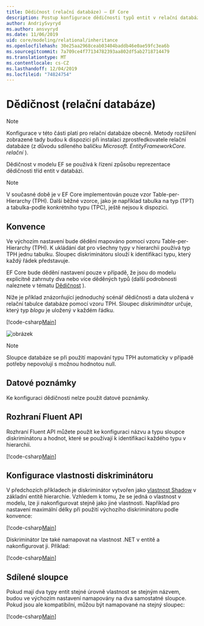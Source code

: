 ```yaml
---
title: Dědičnost (relační databáze) – EF Core
description: Postup konfigurace dědičnosti typů entit v relační databázi pomocí Entity Framework Core
author: AndriySvyryd
ms.author: ansvyryd
ms.date: 11/06/2019
uid: core/modeling/relational/inheritance
ms.openlocfilehash: 30e25aa2968ceab03404baddb46e0ae59fc3ea6b
ms.sourcegitcommit: 7a709ce4f77134782393aa802df5ab2718714479
ms.translationtype: MT
ms.contentlocale: cs-CZ
ms.lasthandoff: 12/04/2019
ms.locfileid: "74824754"
---
```

# <a name="inheritance-relational-database"></a>Dědičnost (relační databáze)

> [!NOTE]  
> Konfigurace v této části platí pro relační databáze obecně. Metody rozšíření zobrazené tady budou k dispozici při instalaci zprostředkovatele relační databáze (z důvodu sdíleného balíčku *Microsoft. EntityFrameworkCore. relační* ).

Dědičnost v modelu EF se používá k řízení způsobu reprezentace dědičnosti tříd entit v databázi.

> [!NOTE]  
> V současné době je v EF Core implementován pouze vzor Table-per-Hierarchy (TPH). Další běžné vzorce, jako je například tabulka na typ (TPT) a tabulka-podle konkrétního typu (TPC), ještě nejsou k dispozici.

## <a name="conventions"></a>Konvence

Ve výchozím nastavení bude dědění mapováno pomocí vzoru Table-per-Hierarchy (TPH). K ukládání dat pro všechny typy v hierarchii používá typ TPH jednu tabulku. Sloupec diskriminátoru slouží k identifikaci typu, který každý řádek představuje.

EF Core bude dědění nastavení pouze v případě, že jsou do modelu explicitně zahrnuty dva nebo více děděných typů (další podrobnosti naleznete v tématu [Dědičnost](../inheritance.md) ).

Níže je příklad znázorňující jednoduchý scénář dědičnosti a data uložená v relační tabulce databáze pomocí vzoru TPH. Sloupec *diskriminátor* určuje, který typ *blogu* je uložený v každém řádku.

[!code-csharp[Main](../../../../samples/core/Modeling/Conventions/InheritanceDbSets.cs#Model)]

![obrázek](_static/inheritance-tph-data.png)

>[!NOTE]
> Sloupce databáze se při použití mapování typu TPH automaticky v případě potřeby nepovolují s možnou hodnotou null.

## <a name="data-annotations"></a>Datové poznámky

Ke konfiguraci dědičnosti nelze použít datové poznámky.

## <a name="fluent-api"></a>Rozhraní Fluent API

Rozhraní Fluent API můžete použít ke konfiguraci názvu a typu sloupce diskriminátoru a hodnot, které se používají k identifikaci každého typu v hierarchii.

[!code-csharp[Main](../../../../samples/core/Modeling/FluentAPI/InheritanceTPHDiscriminator.cs#Inheritance)]

## <a name="configuring-the-discriminator-property"></a>Konfigurace vlastnosti diskriminátoru

V předchozích příkladech je diskriminátor vytvořen jako [vlastnost Shadow](xref:core/modeling/shadow-properties) v základní entitě hierarchie. Vzhledem k tomu, že se jedná o vlastnost v modelu, lze ji nakonfigurovat stejně jako jiné vlastnosti. Například pro nastavení maximální délky při použití výchozího diskriminátoru podle konvence:

[!code-csharp[Main](../../../../samples/core/Modeling/FluentAPI/DefaultDiscriminator.cs#DiscriminatorConfiguration)]

Diskriminátor lze také namapovat na vlastnost .NET v entitě a nakonfigurovat ji. Příklad:

[!code-csharp[Main](../../../../samples/core/Modeling/FluentAPI/NonShadowDiscriminator.cs#NonShadowDiscriminator)]

## <a name="shared-columns"></a>Sdílené sloupce

Pokud mají dva typy entit stejné úrovně vlastnost se stejným názvem, budou ve výchozím nastavení namapovány na dva samostatné sloupce. Pokud jsou ale kompatibilní, můžou být namapované na stejný sloupec:

[!code-csharp[Main](../../../../samples/core/Modeling/FluentAPI/SharedTPHColumns.cs#SharedTPHColumns)]